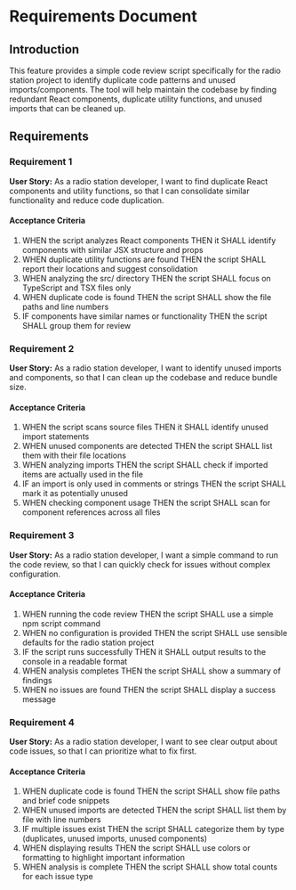 # Requirements Document

## Introduction

This feature provides a simple code review script specifically for the radio station project to identify duplicate code patterns and unused imports/components. The tool will help maintain the codebase by finding redundant React components, duplicate utility functions, and unused imports that can be cleaned up.

## Requirements

### Requirement 1

**User Story:** As a radio station developer, I want to find duplicate React components and utility functions, so that I can consolidate similar functionality and reduce code duplication.

#### Acceptance Criteria

1. WHEN the script analyzes React components THEN it SHALL identify components with similar JSX structure and props
2. WHEN duplicate utility functions are found THEN the script SHALL report their locations and suggest consolidation
3. WHEN analyzing the src/ directory THEN the script SHALL focus on TypeScript and TSX files only
4. WHEN duplicate code is found THEN the script SHALL show the file paths and line numbers
5. IF components have similar names or functionality THEN the script SHALL group them for review

### Requirement 2

**User Story:** As a radio station developer, I want to identify unused imports and components, so that I can clean up the codebase and reduce bundle size.

#### Acceptance Criteria

1. WHEN the script scans source files THEN it SHALL identify unused import statements
2. WHEN unused components are detected THEN the script SHALL list them with their file locations
3. WHEN analyzing imports THEN the script SHALL check if imported items are actually used in the file
4. IF an import is only used in comments or strings THEN the script SHALL mark it as potentially unused
5. WHEN checking component usage THEN the script SHALL scan for component references across all files

### Requirement 3

**User Story:** As a radio station developer, I want a simple command to run the code review, so that I can quickly check for issues without complex configuration.

#### Acceptance Criteria

1. WHEN running the code review THEN the script SHALL use a simple npm script command
2. WHEN no configuration is provided THEN the script SHALL use sensible defaults for the radio station project
3. IF the script runs successfully THEN it SHALL output results to the console in a readable format
4. WHEN analysis completes THEN the script SHALL show a summary of findings
5. WHEN no issues are found THEN the script SHALL display a success message

### Requirement 4

**User Story:** As a radio station developer, I want to see clear output about code issues, so that I can prioritize what to fix first.

#### Acceptance Criteria

1. WHEN duplicate code is found THEN the script SHALL show file paths and brief code snippets
2. WHEN unused imports are detected THEN the script SHALL list them by file with line numbers
3. IF multiple issues exist THEN the script SHALL categorize them by type (duplicates, unused imports, unused components)
4. WHEN displaying results THEN the script SHALL use colors or formatting to highlight important information
5. WHEN analysis is complete THEN the script SHALL show total counts for each issue type